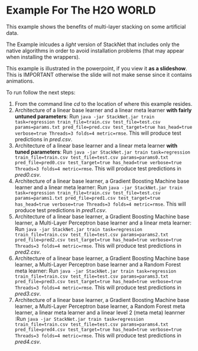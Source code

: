 # Example For The H2O WORLD

This example shows the benefits of multi-layer stacking on some artificial data. 

The Example inlcudes a *light* version of StackNet that includes only the native algorithms in order to avoid installation problems (that may appear when installing the wrappers).

This example is illustrated in the powerpoint, if you view it **as a slideshow**. This is IMPORTANT otherwise the slide will not make sense since it contains animations. 

To run follow the next steps:

1. From the command line *cd* to the location of where this example resides.  
2. Architecture of a linear base learner and a linear meta learner **with fairly untuned parameters**: Run `java -jar StackNet.jar train task=regression train_file=train.csv test_file=test.csv params=params.txt pred_file=pred.csv test_target=true has_head=true verbose=true Threads=3 folds=4 metric=rmse`. This will produce test predictions in *pred.csv*.
3. Architecture of a linear base learner and a linear meta learner **with tuned parameters**: Run `java -jar StackNet.jar train task=regression train_file=train.csv test_file=test.csv params=params0.txt pred_file=pred0.csv test_target=true has_head=true verbose=true Threads=3 folds=4 metric=rmse`. This will produce test predictions in *pred0.csv*.
4. Architecture of a linear base learner, a Gradient Boosting Machine base learner and a linear meta learner: Run `java -jar StackNet.jar train task=regression train_file=train.csv test_file=test.csv params=params1.txt pred_file=pred1.csv test_target=true has_head=true verbose=true Threads=3 folds=4 metric=rmse`. This will produce test predictions in *pred1.csv*.
5. Architecture of a linear base learner, a Gradient Boosting Machine base learner, a Multi-Layer Perceptron base learner and a linear meta learner: Run `java -jar StackNet.jar train task=regression train_file=train.csv test_file=test.csv params=params2.txt pred_file=pred2.csv test_target=true has_head=true verbose=true Threads=3 folds=4 metric=rmse`. This will produce test predictions in *pred2.csv*.
6. Architecture of a linear base learner, a Gradient Boosting Machine base learner, a Multi-Layer Perceptron base learner and a Random Forest meta learner: Run `java -jar StackNet.jar train task=regression train_file=train.csv test_file=test.csv params=params3.txt pred_file=pred3.csv test_target=true has_head=true verbose=true Threads=3 folds=4 metric=rmse`. This will produce test predictions in *pred3.csv*.
7. Architecture of a linear base learner, a Gradient Boosting Machine base learner, a Multi-Layer Perceptron base learner, a Random Forest meta learner, a linear meta learner and a linear level 2 (meta meta) leanrner :Run `java -jar StackNet.jar train task=regression train_file=train.csv test_file=test.csv params=params4.txt pred_file=pred4.csv test_target=true has_head=true verbose=true Threads=3 folds=4 metric=rmse`. This will produce test predictions in *pred4.csv*.


